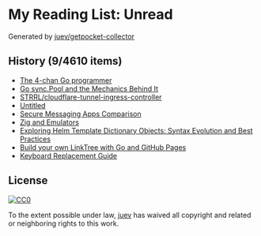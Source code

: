 # My Reading List: Unread

Generated by [juev/getpocket-collector](https://github.com/juev/getpocket-collector)

## History (9/4610 items)

- [The 4-chan Go programmer](https://dolthub.com/blog/2024-08-23-the-4-chan-go-programmer/)
- [Go sync.Pool and the Mechanics Behind It](https://victoriametrics.com/blog/go-sync-pool/)
- [STRRL/cloudflare-tunnel-ingress-controller](https://github.com/STRRL/cloudflare-tunnel-ingress-controller)
- [Untitled](https://neil.computer/notes/how-to-setup-minimal-zfs-nas-without-truenas/)
- [Secure Messaging Apps Comparison](https://www.securemessagingapps.com/)
- [Zig and Emulators](https://floooh.github.io/2024/08/24/zig-and-emulators.html)
- [Exploring Helm Template Dictionary Objects: Syntax Evolution and Best Practices](https://dev.to/mrshimpi17/exploring-helm-template-dictionary-objects-syntax-evolution-and-best-practices-ikk)
- [Build your own LinkTree with Go and GitHub Pages](https://dev.to/lucasnevespereira/build-your-own-linktree-with-go-and-github-pages-3fha)
- [Keyboard Replacement Guide](https://guides.frame.work/Guide/Keyboard+Replacement+Guide/83)

## License

[![CC0](https://mirrors.creativecommons.org/presskit/buttons/88x31/svg/cc-zero.svg)](https://creativecommons.org/publicdomain/zero/1.0/)

To the extent possible under law, [juev](https://github.com/juev) has waived all copyright and related or neighboring rights to this work.
